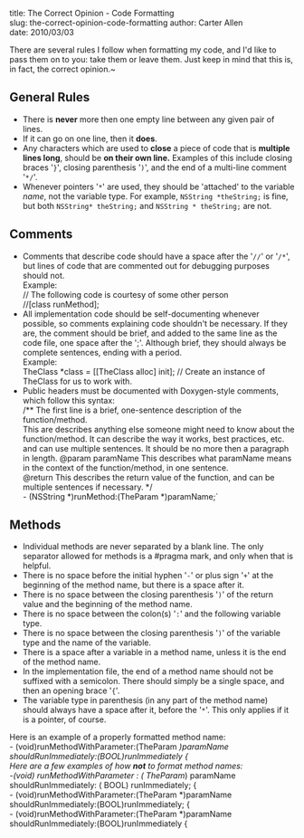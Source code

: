 title: The Correct Opinion - Code Formatting  
slug: the-correct-opinion-code-formatting
author: Carter Allen  
date: 2010/03/03  

There are several rules I follow when formatting my code, and I'd like to pass them on to you:  take them or leave them. Just keep in mind that this is, in fact, the correct opinion.~  

## General Rules #

* There is **never** more then one empty line between any given pair of lines.  
* If it can go on one line, then it **does**.
* Any characters which are used to **close** a piece of code that is **multiple lines long**, should be **on their own line.** Examples of this include closing braces '`}`', closing parenthesis '`)`', and the end of a multi-line comment '`*/`'.
* Whenever pointers '`*`' are used, they should be 'attached' to the variable *name*, not the variable type. For example, `NSString *theString;` is fine, but both `NSString* theString;` and `NSString * theString;` are not.  

## Comments ##

* Comments that describe code should have a space after the '`//`' or '`/*`', but lines of code that are commented out for debugging purposes should not.  
	Example:  
    	// The following code is courtesy of some other person  
    	//[class runMethod];  
* All implementation code should be self-documenting whenever possible, so comments explaining code shouldn't be necessary. If they are, the comment should be brief, and added to the same line as the code file, one space after the ';'. Although brief, they should always be complete sentences, ending with a period.  
	Example:  
	    TheClass *class = [[TheClass alloc] init]; // Create an instance of TheClass for us to work with.  
* Public headers must be documented with Doxygen-style comments, which follow this syntax:  
	    /** The first line is a brief, one-sentence description of the function/method.  
		This are describes anything else someone might need to know about the function/method. It can describe the way it works, best practices, etc. and can use multiple sentences. It should be no more then a paragraph in length.
		@param paramName This describes what paramName means in the context of the function/method, in one sentence.  
		@return This describes the return value of the function, and can be multiple sentences if necessary.
		*/  
		- (NSString *)runMethod:(TheParam *)paramName;`  
		
## Methods ##

* Individual methods are never separated by a blank line. The only separator allowed for methods is a #pragma mark, and only when that is helpful.  
* There is no space before the initial hyphen '`-`' or plus sign '`+`' at the beginning of the method name, but there is a space after it.  
* There is no space between the closing parenthesis '`)`' of the return value and the beginning of the method name.  
* There is no space between the colon(s) '`:`' and the following variable type.  
* There is no space between the closing parenthesis '`)`' of the variable type and the name of the variable.  
* There is a space after a variable in a method name, unless it is the end of the method name.  
* In the implementation file, the end of a method name should not be suffixed with a semicolon. There should simply be a single space, and then an opening brace '`{`'.  
* The variable type in parenthesis (in any part of the method name) should always have a space after it, before the '`*`'. This only applies if it is a pointer, of course.

Here is an example of a properly formatted method name:  
    - (void)runMethodWithParameter:(TheParam *)paramName shouldRunImmediately:(BOOL)runImmediately {  
Here are a few examples of how **not** to format method names:  
     -(void) runMethodWithParameter : ( TheParam*) paramName shouldRunImmediately: ( BOOL) runImmediately; {  
    - (void)runMethodWithParameter:(TheParam *)paramName shouldRunImmediately:(BOOL)runImmediately; {  
    - (void)runMethodWithParameter:(TheParam *)paramName shouldRunImmediately:(BOOL)runImmediately
     {
